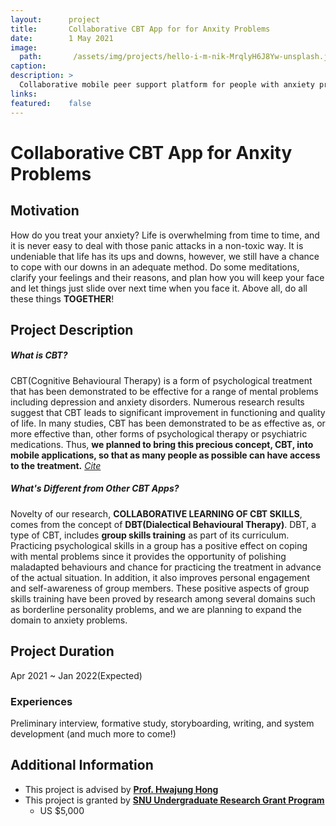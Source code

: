 ```yaml
---
layout:      project
title:       Collaborative CBT App for for Anxity Problems
date:        1 May 2021
image:
  path:       /assets/img/projects/hello-i-m-nik-MrqlyH6J8Yw-unsplash.jpg
caption:     
description: >
  Collaborative mobile peer support platform for people with anxiety problems based on CBT and DBT theories
links:
featured:    false
---
```


# Collaborative CBT App for Anxity Problems
## Motivation

How do you treat your anxiety? Life is overwhelming from time to time, and it is never easy to deal with those panic attacks in a non-toxic way. It is undeniable that life has its ups and downs, however, we still have a chance to cope with our downs in an adequate method. Do some meditations, clarify your feelings and their reasons, and plan how you will keep your face and let things just slide over next time when you face it. Above all, do all these things **TOGETHER**!

## Project Description

##### What is CBT?

CBT(Cognitive Behavioural Therapy) is a form of psychological treatment that has been demonstrated to be effective for a range of mental problems including depression and anxiety disorders. Numerous research results suggest that CBT leads to significant improvement in functioning and quality of life. In many studies, CBT has been demonstrated to be as effective as, or more effective than, other forms of psychological therapy or psychiatric medications. Thus, **we planned to bring this precious concept, CBT, into mobile applications, so that as many people as possible can have access to the treatment.**   *[Cite](https://www.apa.org/ptsd-guideline/patients-and-families/cognitive-behavioral)*

##### What's Different from Other CBT Apps?

Novelty of our research, **COLLABORATIVE LEARNING OF CBT SKILLS**, comes from the concept of **DBT(Dialectical Behavioural Therapy)**. DBT, a type of CBT, includes **group skills training** as part of its curriculum. Practicing psychological skills in a group has a positive effect on coping with mental problems since it provides the opportunity of polishing maladapted behaviours and chance for practicing the treatment in advance of the actual situation. In addition, it also improves personal engagement and self-awareness of group members. These positive aspects of group skills training have been proved by research among several domains such as borderline personality problems, and we are planning to expand the domain to anxiety problems. 

## Project Duration

Apr 2021 ~ Jan 2022(Expected)

### Experiences

Preliminary interview, formative study, storyboarding, writing, and system development (and much more to come!)

## Additional Information

* This project is advised by [**Prof. Hwajung Hong**](https://www.notion.so/Hwajung-Hong-cc10b0291bbe4ca38dbf4882cd687423)
* This project is granted by [**SNU Undergraduate Research Grant Program**](https://sde.snu.ac.kr/bbs/content.php?co_id=support)
  * US $5,000

